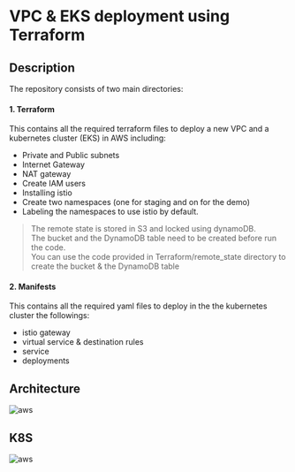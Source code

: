 # VPC & EKS deployment using Terraform
## Description
The repository consists of two main directories:
#### 1. Terraform
This contains all the required terraform files to deploy a new VPC and a kubernetes cluster (EKS) in AWS including:
* Private and Public subnets
* Internet Gateway
* NAT gateway
* Create IAM users
* Installing istio
* Create two namespaces (one for staging and on for the demo)
* Labeling the namespaces to use istio by default.

> The remote state is stored in S3 and locked using dynamoDB. </br>
 The bucket and the DynamoDB table need to be created before run the code.</br>
 You can use the code provided in Terraform/remote_state directory to create the bucket & the DynamoDB table



#### 2. Manifests
This contains all the required yaml files to deploy in the the kubernetes cluster the followings:
* istio gateway
* virtual service & destination rules
* service
* deployments

## Architecture 

![aws](https://github.com/lefterisALEX/k8s-cicd-demo/blob/master/.images/aws-architecture.png?raw=true)

## K8S

![aws](https://github.com/lefterisALEX/k8s-cicd-demo/blob/master/.images/k8s-services.png?raw=true)
